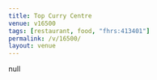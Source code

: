 ```yaml
---
title: Top Curry Centre
venue: v16500
tags: [restaurant, food, "fhrs:413401"]
permalink: /v/16500/
layout: venue
---
```

null